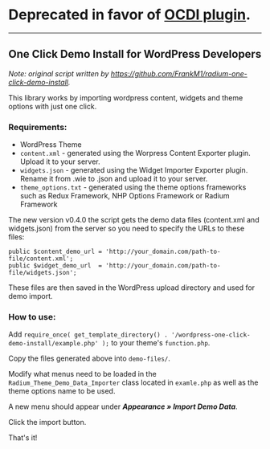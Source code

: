 Deprecated in favor of [OCDI plugin](https://github.com/proteusthemes/one-click-demo-import).
====================================

---

One Click Demo Install for WordPress Developers
----------------------------------------------

*Note: original script written by https://github.com/FrankM1/radium-one-click-demo-install.*

This library works by importing wordpress content, widgets  and theme options with just one click.

### Requirements:

* WordPress Theme
* `content.xml` - generated using the Worpress Content Exporter plugin. Upload it to your server.
* `widgets.json` - generated using the Widget Importer Exporter plugin. Rename it from .wie to .json and upload it to your server.
* `theme_options.txt` - generated using the theme options frameworks such as Redux Framework, NHP Options Framework or Radium Framework

The new version v0.4.0 the script gets the demo data files (content.xml and widgets.json) from the server so you need to specify the URLs to these files:

```
public $content_demo_url = 'http://your_domain.com/path-to-file/content.xml';
public $widget_demo_url  = 'http://your_domain.com/path-to-file/widgets.json';
```

These files are then saved in the WordPress upload directory and used for demo import.


### How to use:

Add `require_once( get_template_directory() . '/wordpress-one-click-demo-install/example.php' );` to your theme's `function.php`.

Copy the files generated above into `demo-files/`.

Modify what menus need to be loaded in the `Radium_Theme_Demo_Data_Importer` class located in `examle.php` as well as the theme options name to be used.

A new menu should appear under ***Appearance &raquo; Import Demo Data***.

Click the import button.

That's it!
